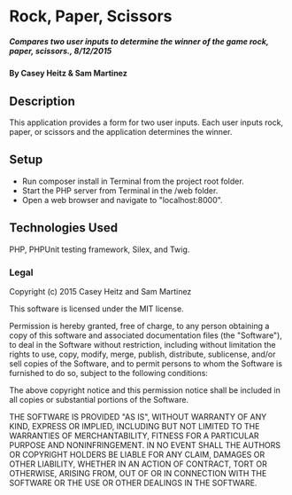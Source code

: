 # Rock, Paper, Scissors

##### Compares two user inputs to determine the winner of the game rock, paper, scissors., 8/12/2015

#### By Casey Heitz & Sam Martinez

## Description

This application provides a form for two user inputs. Each user inputs rock, paper, or scissors and the application determines the winner. 

## Setup

* Run composer install in Terminal from the project root folder.
* Start the PHP server from Terminal in the /web folder.
* Open a web browser and navigate to "localhost:8000".



## Technologies Used

PHP, PHPUnit testing framework, Silex, and Twig.

### Legal

Copyright (c) 2015 Casey Heitz and Sam Martinez

This software is licensed under the MIT license.

Permission is hereby granted, free of charge, to any person obtaining a copy
of this software and associated documentation files (the "Software"), to deal
in the Software without restriction, including without limitation the rights
to use, copy, modify, merge, publish, distribute, sublicense, and/or sell
copies of the Software, and to permit persons to whom the Software is
furnished to do so, subject to the following conditions:

The above copyright notice and this permission notice shall be included in
all copies or substantial portions of the Software.

THE SOFTWARE IS PROVIDED "AS IS", WITHOUT WARRANTY OF ANY KIND, EXPRESS OR
IMPLIED, INCLUDING BUT NOT LIMITED TO THE WARRANTIES OF MERCHANTABILITY,
FITNESS FOR A PARTICULAR PURPOSE AND NONINFRINGEMENT. IN NO EVENT SHALL THE
AUTHORS OR COPYRIGHT HOLDERS BE LIABLE FOR ANY CLAIM, DAMAGES OR OTHER
LIABILITY, WHETHER IN AN ACTION OF CONTRACT, TORT OR OTHERWISE, ARISING FROM,
OUT OF OR IN CONNECTION WITH THE SOFTWARE OR THE USE OR OTHER DEALINGS IN
THE SOFTWARE.
